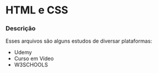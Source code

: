 # HTML e CSS

### Descrição
Esses arquivos são alguns estudos de diversar plataformas:
- Udemy
- Curso em Vídeo
- W3SCHOOLS
